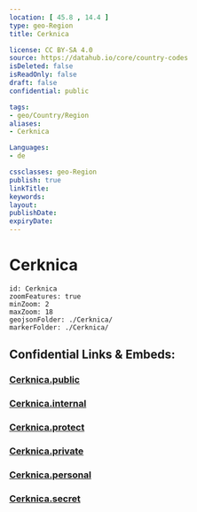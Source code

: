 ```yaml
---
location: [ 45.8 , 14.4 ] 
type: geo-Region
title: Cerknica

license: CC BY-SA 4.0
source: https://datahub.io/core/country-codes
isDeleted: false
isReadOnly: false
draft: false
confidential: public

tags:
- geo/Country/Region
aliases:
- Cerknica

Languages:
- de

cssclasses: geo-Region
publish: true
linkTitle: 
keywords: 
layout: 
publishDate: 
expiryDate: 
---
```


# Cerknica

```leaflet
id: Cerknica
zoomFeatures: true 
minZoom: 2 
maxZoom: 18
geojsonFolder: ./Cerknica/
markerFolder: ./Cerknica/
```


## Confidential Links & Embeds: 

### [Cerknica.public](/_public/\Earth\Continent\Europe\Europe~Central\Slovenia\Regions~Slovenia\Primorsko-notranjska\counties~Primorsko-notranjskaCerknica.public.md) 

### [Cerknica.internal](/_internal/\Earth\Continent\Europe\Europe~Central\Slovenia\Regions~Slovenia\Primorsko-notranjska\counties~Primorsko-notranjskaCerknica.internal.md) 

### [Cerknica.protect](/_protect/\Earth\Continent\Europe\Europe~Central\Slovenia\Regions~Slovenia\Primorsko-notranjska\counties~Primorsko-notranjskaCerknica.protect.md) 

### [Cerknica.private](/_private/\Earth\Continent\Europe\Europe~Central\Slovenia\Regions~Slovenia\Primorsko-notranjska\counties~Primorsko-notranjskaCerknica.private.md) 

### [Cerknica.personal](/_personal/\Earth\Continent\Europe\Europe~Central\Slovenia\Regions~Slovenia\Primorsko-notranjska\counties~Primorsko-notranjskaCerknica.personal.md) 

### [Cerknica.secret](/_secret/\Earth\Continent\Europe\Europe~Central\Slovenia\Regions~Slovenia\Primorsko-notranjska\counties~Primorsko-notranjskaCerknica.secret.md)

